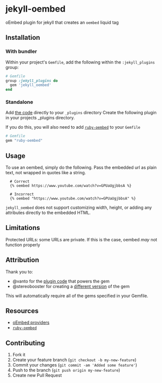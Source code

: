 # jekyll-oembed

oEmbed plugin for jekyll that creates an `oembed` liquid tag

## Installation

### With bundler
Within your project's `Gemfile`, add the following within the `:jekyll_plugins` group:

```ruby
# Gemfile
group :jekyll_plugins do
  gem 'jekyll_oembed'
end
```

### Standalone

Add [the code](lib/jekyll_oembed.rb) directly to your `_plugins` directory
Create the following plugin in your projects _plugins directory.

If you do this, you will also need to add [`ruby-oembed`](https://github.com/ruby-oembed/ruby-oembed) to your `Gemfile`

```ruby
# Gemfile
gem "ruby-oembed"
```

## Usage

To use an oembed, simply do the following. Pass the embedded url as plain text, not wrapped in quotes like a string.

```liquid
  # Correct
  {% oembed https://www.youtube.com/watch?v=GPUaUgjbbsA %}

  # Incorrect
  {% oembed "https://www.youtube.com/watch?v=GPUaUgjbbsA" %}
```

`jekyll_oembed` does not support customizing width, height, or adding any attributes directly to the embedded HTML.


## Limitations

Protected URLs: some URLs are private. If this is the case, oembed _may_ not function properly


## Attribution

Thank you to:
- @vanto for the [plugin code](https://gist.github.com/vanto/1455726) that powers the gem
- @stereobooster for creating a [different version](https://github.com/stereobooster/jekyll_oembed) of the gem

This will automatically require all of the gems specified in your Gemfile.

## Resources

- [oEmbed providers](http://www.oembed.com/#section7.1)
- [`ruby-oembed`](https://github.com/ruby-oembed/ruby-oembed)


## Contributing
1. Fork it
2. Create your feature branch (`git checkout -b my-new-feature`)
3. Commit your changes (`git commit -am 'Added some feature'`)
4. Push to the branch (`git push origin my-new-feature`)
5. Create new Pull Request
